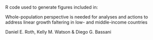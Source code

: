 R code used to generate figures included in: 

Whole-population perspective is needed for analyses and actions to address linear growth faltering in low- and middle-income countries

Daniel E. Roth, Kelly M. Watson & Diego G. Bassani
